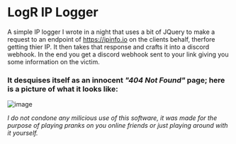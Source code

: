 # LogR IP Logger

A simple IP logger I wrote in a night that uses a bit of JQuery to make a request to an endpoint of https://ipinfo.io on the clients behalf, therfore getting thier IP. It then takes that response and crafts it into a discord webhook. In the end you get a discord webhook sent to your link giving you some information on the victim. 

### It desquises itself as an innocent *"404 Not Found"* page; here is a picture of what it looks like: 

![image](https://user-images.githubusercontent.com/84878036/153468311-ba3624a9-75a5-4624-a30a-b39fec6c5b4d.png)

*I do not condone any milicious use of this software, it was made for the purpose of playing pranks on you online friends or just playing around with it yourself.*
